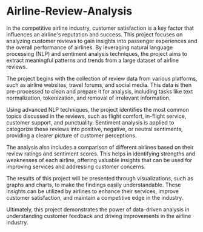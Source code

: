 # Airline-Review-Analysis
In the competitive airline industry, customer satisfaction is a key factor that influences an airline's reputation and success. This project focuses on analyzing customer reviews to gain insights into passenger experiences and the overall performance of airlines. By leveraging natural language processing (NLP) and sentiment analysis techniques, the project aims to extract meaningful patterns and trends from a large dataset of airline reviews.

The project begins with the collection of review data from various platforms, such as airline websites, travel forums, and social media. This data is then pre-processed to clean and prepare it for analysis, including tasks like text normalization, tokenization, and removal of irrelevant information.

Using advanced NLP techniques, the project identifies the most common topics discussed in the reviews, such as flight comfort, in-flight service, customer support, and punctuality. Sentiment analysis is applied to categorize these reviews into positive, negative, or neutral sentiments, providing a clearer picture of customer perceptions.

The analysis also includes a comparison of different airlines based on their review ratings and sentiment scores. This helps in identifying strengths and weaknesses of each airline, offering valuable insights that can be used for improving services and addressing customer concerns.

The results of this project will be presented through visualizations, such as graphs and charts, to make the findings easily understandable. These insights can be utilized by airlines to enhance their services, improve customer satisfaction, and maintain a competitive edge in the industry.

Ultimately, this project demonstrates the power of data-driven analysis in understanding customer feedback and driving improvements in the airline industry.
